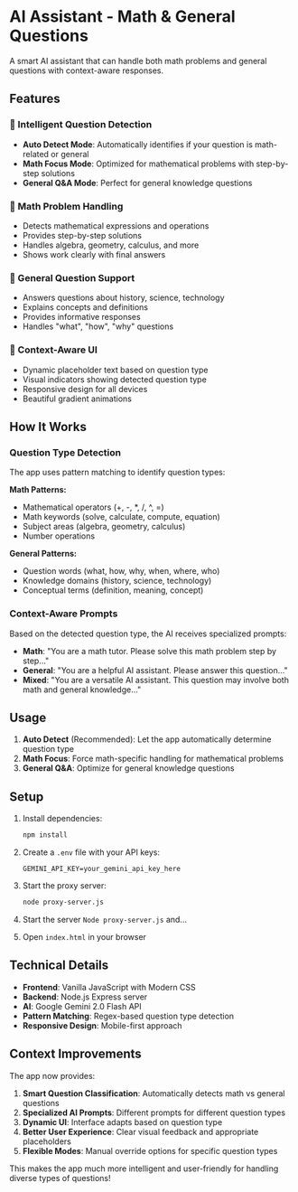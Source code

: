 # AI Assistant - Math & General Questions

A smart AI assistant that can handle both math problems and general questions with context-aware responses.

## Features

### 🤖 Intelligent Question Detection
- **Auto Detect Mode**: Automatically identifies if your question is math-related or general
- **Math Focus Mode**: Optimized for mathematical problems with step-by-step solutions
- **General Q&A Mode**: Perfect for general knowledge questions

### 🧮 Math Problem Handling
- Detects mathematical expressions and operations
- Provides step-by-step solutions
- Handles algebra, geometry, calculus, and more
- Shows work clearly with final answers

### 💭 General Question Support
- Answers questions about history, science, technology
- Explains concepts and definitions
- Provides informative responses
- Handles "what", "how", "why" questions

### 🎨 Context-Aware UI
- Dynamic placeholder text based on question type
- Visual indicators showing detected question type
- Responsive design for all devices
- Beautiful gradient animations

## How It Works

### Question Type Detection
The app uses pattern matching to identify question types:

**Math Patterns:**
- Mathematical operators (+, -, *, /, ^, =)
- Math keywords (solve, calculate, compute, equation)
- Subject areas (algebra, geometry, calculus)
- Number operations

**General Patterns:**
- Question words (what, how, why, when, where, who)
- Knowledge domains (history, science, technology)
- Conceptual terms (definition, meaning, concept)

### Context-Aware Prompts
Based on the detected question type, the AI receives specialized prompts:

- **Math**: "You are a math tutor. Please solve this math problem step by step..."
- **General**: "You are a helpful AI assistant. Please answer this question..."
- **Mixed**: "You are a versatile AI assistant. This question may involve both math and general knowledge..."

## Usage

1. **Auto Detect** (Recommended): Let the app automatically determine question type
2. **Math Focus**: Force math-specific handling for mathematical problems
3. **General Q&A**: Optimize for general knowledge questions

## Setup

1. Install dependencies:
   ```bash
   npm install
   ```

2. Create a `.env` file with your API keys:
   ```
   GEMINI_API_KEY=your_gemini_api_key_here
   ```

3. Start the proxy server:
   ```bash
   node proxy-server.js
   ```
4. Start the server `Node proxy-server.js` and...

5. Open `index.html` in your browser

## Technical Details

- **Frontend**: Vanilla JavaScript with Modern CSS
- **Backend**: Node.js Express server
- **AI**: Google Gemini 2.0 Flash API
- **Pattern Matching**: Regex-based question type detection
- **Responsive Design**: Mobile-first approach

## Context Improvements

The app now provides:

1. **Smart Question Classification**: Automatically detects math vs general questions
2. **Specialized AI Prompts**: Different prompts for different question types
3. **Dynamic UI**: Interface adapts based on question type
4. **Better User Experience**: Clear visual feedback and appropriate placeholders
5. **Flexible Modes**: Manual override options for specific question types

This makes the app much more intelligent and user-friendly for handling diverse types of questions!

